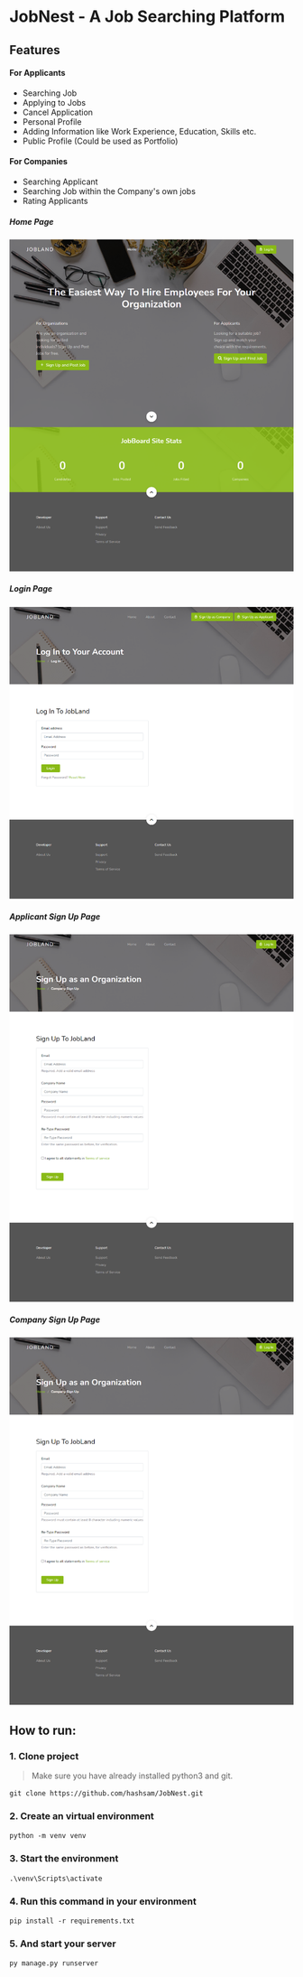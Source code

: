 # JobNest - A Job Searching Platform

## Features

#### For Applicants

<ul>
    <li>Searching Job</li>
    <li>Applying to Jobs</li>
    <li>Cancel Application</li>
    <li>Personal Profile</li>
    <li>Adding Information like Work Experience, Education, Skills etc.</li>
    <li>Public Profile (Could be used as Portfolio)</li>
</ul>

#### For Companies

<ul>
    <li>Searching Applicant</li>
    <li>Searching Job within the Company's own jobs</li>
    <li>Rating Applicants</li>
</ul>

##### Home Page

![logo](/ss/home.png?raw=true "Logo")

##### Login Page

![logo](/ss/login.png?raw=true "Logo")

##### Applicant Sign Up Page

![logo](/ss/signup2.png?raw=true "Logo")

##### Company Sign Up Page

![logo](/ss/signup1.png?raw=true "Logo")

## How to run:

### 1. Clone project

> Make sure you have already installed python3 and git.

```
git clone https://github.com/hashsam/JobNest.git
```

### 2. Create an virtual environment

```
python -m venv venv
```

### 3. Start the environment

```
.\venv\Scripts\activate
```

### 4. Run this command in your environment

```
pip install -r requirements.txt
```

### 5. And start your server

```
py manage.py runserver
```

